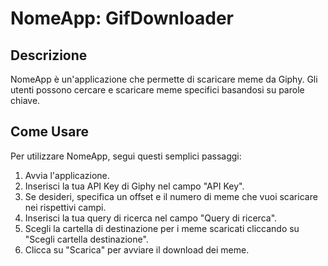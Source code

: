 # NomeApp: GifDownloader

## Descrizione
NomeApp è un'applicazione che permette di scaricare meme da Giphy. Gli utenti possono cercare e scaricare meme specifici basandosi su parole chiave.

## Come Usare
Per utilizzare NomeApp, segui questi semplici passaggi:

1. Avvia l'applicazione.
2. Inserisci la tua API Key di Giphy nel campo "API Key".
3. Se desideri, specifica un offset e il numero di meme che vuoi scaricare nei rispettivi campi.
4. Inserisci la tua query di ricerca nel campo "Query di ricerca".
5. Scegli la cartella di destinazione per i meme scaricati cliccando su "Scegli cartella destinazione".
6. Clicca su "Scarica" per avviare il download dei meme.


